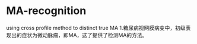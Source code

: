 # MA-recognition
using cross profile method to distinct true MA
1.糖尿病视网膜病变中，初级表现出的症状为微动脉瘤，即MA，这了提供了检测MA的方法。
